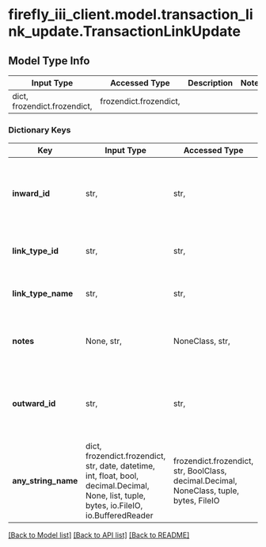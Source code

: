 # firefly_iii_client.model.transaction_link_update.TransactionLinkUpdate

## Model Type Info
Input Type | Accessed Type | Description | Notes
------------ | ------------- | ------------- | -------------
dict, frozendict.frozendict,  | frozendict.frozendict,  |  | 

### Dictionary Keys
Key | Input Type | Accessed Type | Description | Notes
------------ | ------------- | ------------- | ------------- | -------------
**inward_id** | str,  | str,  | The inward transaction transaction_journal_id for the link. This becomes the &#x27;is paid by&#x27; transaction of the set. | [optional] 
**link_type_id** | str,  | str,  | The link type ID to use. Use this field OR use the link_type_name field. | [optional] 
**link_type_name** | str,  | str,  | The link type name to use. Use this field OR use the link_type_id field. | [optional] 
**notes** | None, str,  | NoneClass, str,  | Optional. Some notes. If you submit an empty string the current notes will be removed | [optional] 
**outward_id** | str,  | str,  | The outward transaction transaction_journal_id for the link. This becomes the &#x27;pays for&#x27; transaction of the set. | [optional] 
**any_string_name** | dict, frozendict.frozendict, str, date, datetime, int, float, bool, decimal.Decimal, None, list, tuple, bytes, io.FileIO, io.BufferedReader | frozendict.frozendict, str, BoolClass, decimal.Decimal, NoneClass, tuple, bytes, FileIO | any string name can be used but the value must be the correct type | [optional]

[[Back to Model list]](../../README.md#documentation-for-models) [[Back to API list]](../../README.md#documentation-for-api-endpoints) [[Back to README]](../../README.md)

